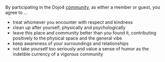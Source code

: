 By participating in the Dojo4
[community](https://dojo4.bit.ai/docs/PrDevHsnFoQV5OWF), as either a
member or guest, you agree to ...

  - treat whomever you encounter with respect and kindness
  - clean up after yourself, physically and psychologically
  - leave this place and community better than you found it,
    contributing positively to the physical space and the general vibe
  - keep awareness of your surroundings and relationships
  - not take yourself too seriously and value a sense of humor as the
    indelible currency of a vigorous community
